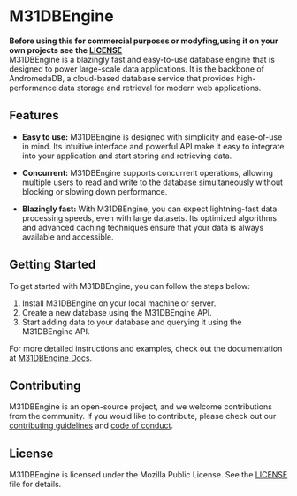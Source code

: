 # M31DBEngine
****Before using this for commercial purposes or modyfing,using it on your own projects see the [LICENSE](LICENSE)****<br>
M31DBEngine is a blazingly fast and easy-to-use database engine that is designed to power large-scale data applications. It is the backbone of AndromedaDB, a cloud-based database service that provides high-performance data storage and retrieval for modern web applications.

## Features

- **Easy to use:** M31DBEngine is designed with simplicity and ease-of-use in mind. Its intuitive interface and powerful API make it easy to integrate into your application and start storing and retrieving data.

- **Concurrent:** M31DBEngine supports concurrent operations, allowing multiple users to read and write to the database simultaneously without blocking or slowing down performance.

- **Blazingly fast:** With M31DBEngine, you can expect lightning-fast data processing speeds, even with large datasets. Its optimized algorithms and advanced caching techniques ensure that your data is always available and accessible.

## Getting Started

To get started with M31DBEngine, you can follow the steps below:

1. Install M31DBEngine on your local machine or server.
2. Create a new database using the M31DBEngine API.
3. Start adding data to your database and querying it using the M31DBEngine API.

For more detailed instructions and examples, check out the documentation at [M31DBEngine Docs](https://m31dbengine.com/docs).

## Contributing

M31DBEngine is an open-source project, and we welcome contributions from the community. If you would like to contribute, please check out our [contributing guidelines](https://github.com/m31dbengine/contributing) and [code of conduct](https://github.com/m31dbengine/code-of-conduct).

## License

M31DBEngine is licensed under the Mozilla Public License. See the [LICENSE](LICENSE) file for details.

